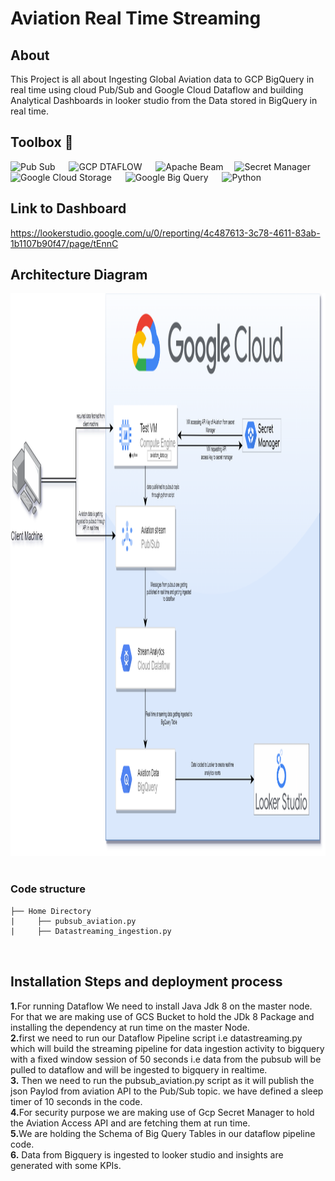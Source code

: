 # Aviation Real Time Streaming

## About
This Project is all about Ingesting Global Aviation data to GCP BigQuery in real time using cloud Pub/Sub and Google Cloud Dataflow and building Analytical Dashboards in looker studio from the Data stored in BigQuery in real time.
## Toolbox 🧰
<img src="https://image.slidesharecdn.com/googlepresents-iotatgooglescale-slideshare-150827115054-lva1-app6892/95/iot-at-google-scale-9-638.jpg?cb=1440676398" width="200" height="80" alt="Pub Sub"/> &emsp; <img src="https://lh6.googleusercontent.com/1MICxjbrbRPtEnzE54g2shaMRD2RocCIcuSOrqwaqryObCR6IrsXNb3Sd5MjBBwmoLeVcgVu_SE3vw-IbRA24SFhH4IT1xppVuuNGodDtFEykgD0Cw1vB2jITTsOgBNHvWfw27icmMs30SYgWQ" width="200" alt="GCP DTAFLOW" height="70"/>
&emsp; <img src="https://miro.medium.com/max/600/1*HEzofakm1-c4c_Qn4zjmnQ.jpeg" width ="170" height="75" alt="Apache Beam"/>
&emsp;<img src ="https://i.ytimg.com/vi/s6ytxB0YSR0/mqdefault.jpg" width="170" height="70" alt="Secret Manager"/> &emsp;
<img src ="https://th.bing.com/th/id/OIP.k11NKB6vQbDyHstjaXOJygHaCk?pid=ImgDet&rs=1" width="200" height="100" alt="Google Cloud Storage"/> &emsp;
<img src ="https://cxl.com/wp-content/uploads/2019/10/google-bigquery-logo-1.png" width="170" height="100" alt="Google Big Query"/> &emsp;
<img src ="https://www.python.org/static/community_logos/python-logo-master-v3-TM-flattened.png" width="170" height="100" alt="Python"/> &emsp;

## Link to Dashboard

https://lookerstudio.google.com/u/0/reporting/4c487613-3c78-4611-83ab-1b1107b90f47/page/tEnnC

## Architecture Diagram

<img src ="https://github.com/sandy0298/Aviation_real_time_streaming/blob/main/aviation_data_final.png" width="900" height="900" alt="Python"/> &emsp;

### Code structure
```
├── Home Directory
|     ├── pubsub_aviation.py
|     ├── Datastreaming_ingestion.py

 
```
## Installation Steps and deployment process
<b>1.</b>For running Dataflow We need to install Java Jdk 8 on the master node. For that we are making use of GCS Bucket to hold the JDk 8 Package and installing the dependency at run time on the master Node.<br>
<b>2.</b>first we need to run our Dataflow Pipeline script i.e datastreaming.py which will build the streaming pipeline for data ingestion activity to bigquery with a fixed window session of 50 seconds i.e data from the pubsub will be pulled to dataflow and will be ingested to bigquery in realtime. <br>
<b>3.</b> Then we need to run the pubsub_aviation.py script as it will publish the json Paylod from aviation API to the Pub/Sub topic. we have defined a sleep timer of 10 seconds in the code.<br>
<b>4.</b>For security purpose we are making use of Gcp Secret Manager to hold the Aviation Access API and are fetching them at run time.<br>
<b>5.</b>We are holding the Schema of Big Query Tables in our dataflow pipeline code.<br>
<b>6.</b> Data from Bigquery is ingested to looker studio and insights are generated with some KPIs. <br>


